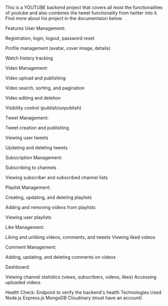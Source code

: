 This is a YOUTUBE backend project that covers all most the functionalities of youtube and also combines the tweet functionality from twitter into it. Find more about his project in the documentaion below.

Features
User Management:

Registration, login, logout, password reset

Profile management (avatar, cover image, details)

Watch history tracking

Video Management:

Video upload and publishing

Video search, sorting, and pagination

Video editing and deletion

Visibility control (publish/unpublish)

Tweet Management:

Tweet creation and publishing

Viewing user tweets

Updating and deleting tweets

Subscription Management:


Subscribing to channels

Viewing subscriber and subscribed channel lists

Playlist Management:


Creating, updating, and deleting playlists

Adding and removing videos from playlists

Viewing user playlists

Like Management:

Liking and unliking videos, comments, and tweets
Viewing liked videos

Comment Management:

Adding, updating, and deleting comments on videos

Dashboard:

Viewing channel statistics (views, subscribers, videos, likes)
Accessing uploaded videos


Health Check:
Endpoint to verify the backend's health
Technologies Used
Node.js
Express.js
MongoDB
Cloudinary (must have an account)
